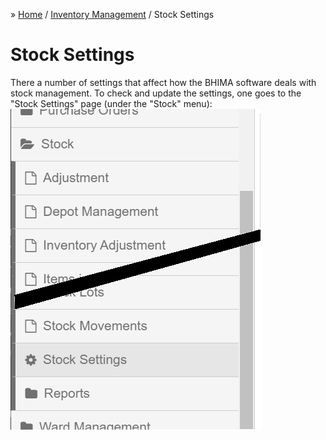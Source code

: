 &raquo; [Home](../index.md) / [Inventory Management](./index.md) / Stock Settings

# Stock Settings

There a number of settings that affect how the BHIMA software deals with stock management.  To check and update the settings, one goes to the "Stock Settings" page (under the "Stock" menu):
![Stock Settings Menu](./images/stock-settings-menu.png)

